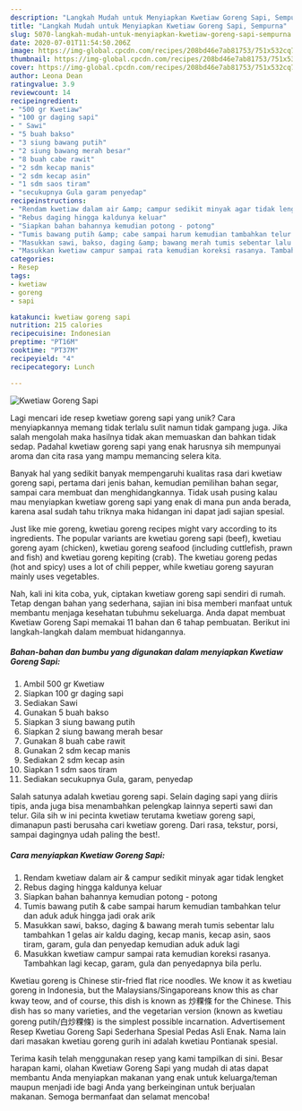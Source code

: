 ```yaml
---
description: "Langkah Mudah untuk Menyiapkan Kwetiaw Goreng Sapi, Sempurna"
title: "Langkah Mudah untuk Menyiapkan Kwetiaw Goreng Sapi, Sempurna"
slug: 5070-langkah-mudah-untuk-menyiapkan-kwetiaw-goreng-sapi-sempurna
date: 2020-07-01T11:54:50.206Z
image: https://img-global.cpcdn.com/recipes/208bd46e7ab81753/751x532cq70/kwetiaw-goreng-sapi-foto-resep-utama.jpg
thumbnail: https://img-global.cpcdn.com/recipes/208bd46e7ab81753/751x532cq70/kwetiaw-goreng-sapi-foto-resep-utama.jpg
cover: https://img-global.cpcdn.com/recipes/208bd46e7ab81753/751x532cq70/kwetiaw-goreng-sapi-foto-resep-utama.jpg
author: Leona Dean
ratingvalue: 3.9
reviewcount: 14
recipeingredient:
- "500 gr Kwetiaw"
- "100 gr daging sapi"
- " Sawi"
- "5 buah bakso"
- "3 siung bawang putih"
- "2 siung bawang merah besar"
- "8 buah cabe rawit"
- "2 sdm kecap manis"
- "2 sdm kecap asin"
- "1 sdm saos tiram"
- "secukupnya Gula garam penyedap"
recipeinstructions:
- "Rendam kwetiaw dalam air &amp; campur sedikit minyak agar tidak lengket"
- "Rebus daging hingga kaldunya keluar"
- "Siapkan bahan bahannya kemudian potong - potong"
- "Tumis bawang putih &amp; cabe sampai harum kemudian tambahkan telur dan aduk aduk hingga jadi orak arik"
- "Masukkan sawi, bakso, daging &amp; bawang merah tumis sebentar lalu tambahkan 1 gelas air kaldu daging, kecap manis, kecap asin, saos tiram, garam, gula dan penyedap kemudian aduk aduk lagi"
- "Masukkan kwetiaw campur sampai rata kemudian koreksi rasanya. Tambahkan lagi kecap, garam, gula dan penyedapnya bila perlu."
categories:
- Resep
tags:
- kwetiaw
- goreng
- sapi

katakunci: kwetiaw goreng sapi 
nutrition: 215 calories
recipecuisine: Indonesian
preptime: "PT16M"
cooktime: "PT37M"
recipeyield: "4"
recipecategory: Lunch

---
```



![Kwetiaw Goreng Sapi](https://img-global.cpcdn.com/recipes/208bd46e7ab81753/751x532cq70/kwetiaw-goreng-sapi-foto-resep-utama.jpg)

Lagi mencari ide resep kwetiaw goreng sapi yang unik? Cara menyiapkannya memang tidak terlalu sulit namun tidak gampang juga. Jika salah mengolah maka hasilnya tidak akan memuaskan dan bahkan tidak sedap. Padahal kwetiaw goreng sapi yang enak harusnya sih mempunyai aroma dan cita rasa yang mampu memancing selera kita.

Banyak hal yang sedikit banyak mempengaruhi kualitas rasa dari kwetiaw goreng sapi, pertama dari jenis bahan, kemudian pemilihan bahan segar, sampai cara membuat dan menghidangkannya. Tidak usah pusing kalau mau menyiapkan kwetiaw goreng sapi yang enak di mana pun anda berada, karena asal sudah tahu triknya maka hidangan ini dapat jadi sajian spesial.

Just like mie goreng, kwetiau goreng recipes might vary according to its ingredients. The popular variants are kwetiau goreng sapi (beef), kwetiau goreng ayam (chicken), kwetiau goreng seafood (including cuttlefish, prawn and fish) and kwetiau goreng kepiting (crab). The kwetiau goreng pedas (hot and spicy) uses a lot of chili pepper, while kwetiau goreng sayuran mainly uses vegetables.


Nah, kali ini kita coba, yuk, ciptakan kwetiaw goreng sapi sendiri di rumah. Tetap dengan bahan yang sederhana, sajian ini bisa memberi manfaat untuk membantu menjaga kesehatan tubuhmu sekeluarga. Anda dapat membuat Kwetiaw Goreng Sapi memakai 11 bahan dan 6 tahap pembuatan. Berikut ini langkah-langkah dalam membuat hidangannya.

<!--inarticleads1-->

##### Bahan-bahan dan bumbu yang digunakan dalam menyiapkan Kwetiaw Goreng Sapi:

1. Ambil 500 gr Kwetiaw
1. Siapkan 100 gr daging sapi
1. Sediakan  Sawi
1. Gunakan 5 buah bakso
1. Siapkan 3 siung bawang putih
1. Siapkan 2 siung bawang merah besar
1. Gunakan 8 buah cabe rawit
1. Gunakan 2 sdm kecap manis
1. Sediakan 2 sdm kecap asin
1. Siapkan 1 sdm saos tiram
1. Sediakan secukupnya Gula, garam, penyedap


Salah satunya adalah kwetiau goreng sapi. Selain daging sapi yang diiris tipis, anda juga bisa menambahkan pelengkap lainnya seperti sawi dan telur. Gila sih w ini pecinta kwetiaw terutama kwetiaw goreng sapi, dimanapun pasti berusaha cari kwetiaw goreng. Dari rasa, tekstur, porsi, sampai dagingnya udah paling the best!. 

<!--inarticleads2-->

##### Cara menyiapkan Kwetiaw Goreng Sapi:

1. Rendam kwetiaw dalam air &amp; campur sedikit minyak agar tidak lengket
1. Rebus daging hingga kaldunya keluar
1. Siapkan bahan bahannya kemudian potong - potong
1. Tumis bawang putih &amp; cabe sampai harum kemudian tambahkan telur dan aduk aduk hingga jadi orak arik
1. Masukkan sawi, bakso, daging &amp; bawang merah tumis sebentar lalu tambahkan 1 gelas air kaldu daging, kecap manis, kecap asin, saos tiram, garam, gula dan penyedap kemudian aduk aduk lagi
1. Masukkan kwetiaw campur sampai rata kemudian koreksi rasanya. Tambahkan lagi kecap, garam, gula dan penyedapnya bila perlu.


Kwetiau goreng is Chinese stir-fried flat rice noodles. We know it as kwetiau goreng in Indonesia, but the Malaysians/Singaporeans know this as char kway teow, and of course, this dish is known as 炒粿條 for the Chinese. This dish has so many varieties, and the vegetarian version (known as kwetiau goreng putih/白炒粿條) is the simplest possible incarnation. Advertisement Resep Kwetiau Goreng Sapi Sederhana Spesial Pedas Asli Enak. Nama lain dari masakan kwetiau goreng gurih ini adalah kwetiau Pontianak spesial. 

Terima kasih telah menggunakan resep yang kami tampilkan di sini. Besar harapan kami, olahan Kwetiaw Goreng Sapi yang mudah di atas dapat membantu Anda menyiapkan makanan yang enak untuk keluarga/teman maupun menjadi ide bagi Anda yang berkeinginan untuk berjualan makanan. Semoga bermanfaat dan selamat mencoba!
